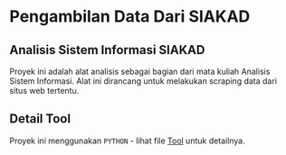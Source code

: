 # Pengambilan Data Dari SIAKAD

## Analisis Sistem Informasi SIAKAD

Proyek ini adalah alat analisis sebagai bagian dari mata kuliah Analisis Sistem Informasi. Alat ini dirancang untuk melakukan scraping data dari situs web tertentu.

## Detail Tool

Proyek ini menggunakan `PYTHON` - lihat file [Tool](https://github.com/mrglxor/siakad-analysis-tool) untuk detailnya.
